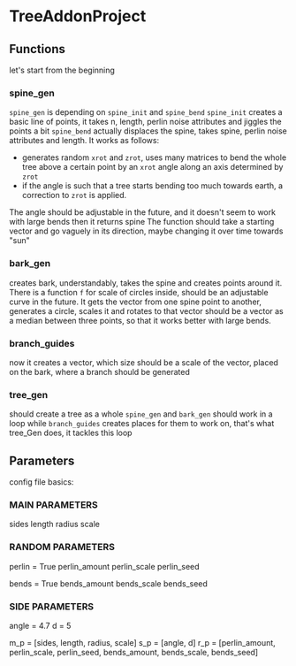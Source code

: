 # TreeAddonProject

## Functions

let's start from the beginning

### spine_gen

`spine_gen` is depending on `spine_init` and `spine_bend`
`spine_init` creates a basic line of points, it takes n, length, perlin noise attributes and jiggles the points a bit
`spine_bend` actually displaces the spine, takes spine, perlin noise attributes and length. It works as follows:

- generates random `xrot` and `zrot`, uses many matrices to bend the whole tree above a certain point by an `xrot` angle along an axis determined by `zrot`
- if the angle is such that a tree starts bending too much towards earth, a correction to `zrot` is applied. 

The angle should be adjustable in the future, and it doesn't seem to work with large bends
then it returns spine
The function should take a starting vector and go vaguely in its direction, maybe changing it over time towards "sun"

### bark_gen

creates bark, understandably, takes the spine and creates points around it.
There is a function `f` for scale of circles inside, should be an adjustable curve in the future.
It gets the vector from one spine point to another, generates a circle, scales it and rotates to that vector
should be a vector as a median between three points, so that it works better with large bends.

### branch_guides

now it creates a vector, which size should be a scale of the vector, placed on the bark, where a branch should be generated

### tree_gen

should create a tree as a whole
`spine_gen` and `bark_gen` should work in a loop while `branch_guides` creates places for them to work on, that's what tree_Gen does, it tackles this loop

## Parameters

config file basics:

### MAIN PARAMETERS

sides
length
radius
scale

### RANDOM PARAMETERS

perlin = True
perlin_amount
perlin_scale
perlin_seed

bends = True
bends_amount
bends_scale
bends_seed

### SIDE PARAMETERS

angle = 4.7
d = 5

m_p = [sides, length, radius, scale]
s_p = [angle, d]
r_p = [perlin_amount, perlin_scale, perlin_seed, bends_amount, bends_scale, bends_seed]
